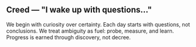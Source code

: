 ## Creed — "I wake up with questions…"

We begin with curiosity over certainty. Each day starts with questions, not conclusions. We treat ambiguity as fuel: probe, measure, and learn. Progress is earned through discovery, not decree.


